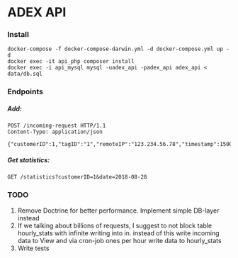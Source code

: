# ADEX API

### Install

```
docker-compose -f docker-compose-darwin.yml -d docker-compose.yml up -d
docker exec -it api_php composer install
docker exec -i api_mysql mysql -uadex_api -padex_api adex_api < data/db.sql 
```

### Endpoints

##### Add:

```
POST /incoming-request HTTP/1.1
Content-Type: application/json

{"customerID":1,"tagID":"1","remoteIP":"123.234.56.78","timestamp":1500000000}
```

##### Get statistics:

```
GET /statistics?customerID=1&date=2018-08-28
```

### TODO

1. Remove Doctrine for better performance. Implement simple DB-layer instead
2. If we talking about billions of requests, I suggest to not block table hourly_stats with infinite writing into in. instead of this write incoming data to View and via cron-job ones per hour write data to hourly_stats
3. Write tests